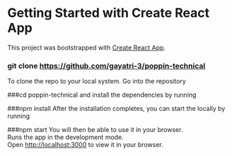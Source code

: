 # Getting Started with Create React App

This project was bootstrapped with [Create React App](https://github.com/facebook/create-react-app).


### git clone https://github.com/gayatri-3/poppin-technical
To clone the repo to your local system. Go into the repository

###cd poppin-technical
and install the dependencies by running

###npm install
After the installation completes, you can start the locally by running

###npm start
You will then be able to use it in your browser.\
Runs the app in the development mode.\
Open [http://localhost:3000](http://localhost:3000) to view it in your browser.

